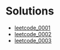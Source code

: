 # Solutions

- [leetcode_0001](simple/leetcode_0001.rb)
- [leetcode_0002](simple/leetcode_0002.rb)
- [leetcode_0003](dynamic_programming/leetcode_0003.rb)
